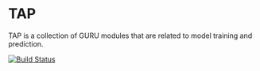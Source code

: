 # TAP

TAP is a collection of GURU modules that are related to model training and prediction.

[![Build Status](https://travis-ci.org/motodp/tap.svg?branch=master)](https://travis-ci.org/motodp/tap)
